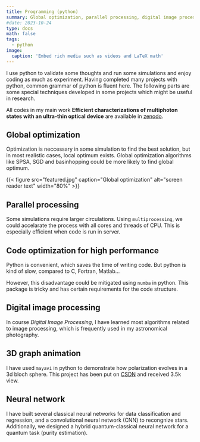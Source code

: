 ```yaml
---
title: Programming (python)
summary: Global optimization, parallel processing, digital image processing, machine learning...
#date: 2023-10-24
type: docs
math: false
tags:
  - python
image:
  caption: 'Embed rich media such as videos and LaTeX math'
---
```


I use python to validate some thoughts and run some simulations and enjoy coding as much as experiment. Having completed many projects with python, common grammar of python is fluent here. The following parts are some special techniques developed in some projects which might be useful in research.  

All codes in my main work **Efficient characterizations of multiphoton states with an ultra-thin optical device** are available in [zenodo](https://doi.org/10.5281/zenodo.10674373).

## Global optimization

Optimization is neccessary in some simulation to find the best solution, but in most realistic cases, local optimum exists. Global optimization algorithms like SPSA, SGD and basinhopping could be more likely to find global optimum.

{{< figure src="featured.jpg" caption="Global optimization" alt="screen reader text" width="80%" >}}

## Parallel processing

Some simulations require larger circulations. Using `multiprocessing`, we could accelarate the process with all cores and threads of CPU. This is especially efficient when code is run in server.

## Code optimization for high performance

Python is convenient, which saves the time of writing code. But python is kind of slow, compared to C, Fortran, Matlab... 

However, this disadvantage could be mitigated using `numba` in python. This package is tricky and has certain requirements for the code structure.

## Digital image processing

In course _Digital_ _Image_ _Processing_, I have learned most algorithms related to image processing, which is frequently used in my astronomical photography.

## 3D graph animation

I have used `mayavi` in python to demonstrate how polarization evolves in a 3d bloch sphere. This project has been put on [CSDN](https://blog.csdn.net/skyxak/article/details/122416349) and received 3.5k view.

## Neural network

I have built several classical neural networks for data classification and regression, and a convolutional neural network (CNN) to recongnize stars. Additionally, we designed a hybrid quantum-classical neural network for a quantum task (purity estimation).
